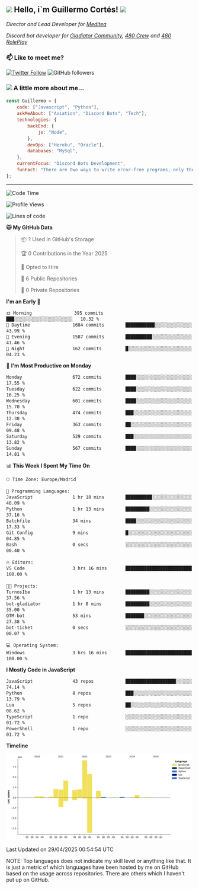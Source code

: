 <h2><img src="https://emojis.slackmojis.com/emojis/images/1531849430/4246/blob-sunglasses.gif?1531849430" width="30"/> Hello, i`m Guillermo Cortés! <img src="https://media.giphy.com/media/PiuVH04cd9JcmqqWKK/giphy.gif" width="50"></h2>
<p><em>Director and Lead Developer for <a href="https://mediteavirtual.es/">Meditea</a>
</em></p>
<p><em>Discord bot developer for <a href="https://discord.comunidadgladiator.com">Gladiator Community</a>, <a href="https://discord.gg/UpvpkUbGdA">480 Crew</a> and <a href="https://discord.gg/dmMRQgH3tu">480 RolePlay</a>
</em></p>

### 📫 Like to meet me?

[![Twitter Follow](https://img.shields.io/twitter/follow/concara3443?label=Follow)](https://twitter.com/intent/follow?screen_name=concara3443)
![GitHub followers](https://img.shields.io/github/followers/concara3443?label=Follow&style=social)

### <img src="https://media.giphy.com/media/WFZvB7VIXBgiz3oDXE/giphy.gif" width="50"> A little more about me...  

```javascript
const Guillermo = {
    code: ["Javascript", "Python"],
    askMeAbout: ["Aviation", "Discord Bots", "Tech"],
    technologies: {
        backEnd: {
            js: "Node",
        },
        devOps: ["Heroku", "Oracle"],
        databases: "MySql",
    },
    currentFocus: "Discord Bots Development",
    funFact: "There are two ways to write error-free programs; only the third one works"
};
```

---

<!--START_SECTION:waka-->
![Code Time](http://img.shields.io/badge/Code%20Time-594%20hrs%2018%20mins-blue)

![Profile Views](http://img.shields.io/badge/Profile%20Views-0-blue)

![Lines of code](https://img.shields.io/badge/From%20Hello%20World%20I%27ve%20Written-29.7%20million%20lines%20of%20code-blue)

**🐱 My GitHub Data** 

> 📦 ? Used in GitHub's Storage 
 > 
> 🏆 0 Contributions in the Year 2025
 > 
> 💼 Opted to Hire
 > 
> 📜 6 Public Repositories 
 > 
> 🔑 0 Private Repositories 
 > 
**I'm an Early 🐤** 

```text
🌞 Morning                395 commits         ███░░░░░░░░░░░░░░░░░░░░░░   10.32 % 
🌆 Daytime                1684 commits        ███████████░░░░░░░░░░░░░░   43.99 % 
🌃 Evening                1587 commits        ██████████░░░░░░░░░░░░░░░   41.46 % 
🌙 Night                  162 commits         █░░░░░░░░░░░░░░░░░░░░░░░░   04.23 % 
```
📅 **I'm Most Productive on Monday** 

```text
Monday                   672 commits         ████░░░░░░░░░░░░░░░░░░░░░   17.55 % 
Tuesday                  622 commits         ████░░░░░░░░░░░░░░░░░░░░░   16.25 % 
Wednesday                601 commits         ████░░░░░░░░░░░░░░░░░░░░░   15.70 % 
Thursday                 474 commits         ███░░░░░░░░░░░░░░░░░░░░░░   12.38 % 
Friday                   363 commits         ██░░░░░░░░░░░░░░░░░░░░░░░   09.48 % 
Saturday                 529 commits         ███░░░░░░░░░░░░░░░░░░░░░░   13.82 % 
Sunday                   567 commits         ████░░░░░░░░░░░░░░░░░░░░░   14.81 % 
```


📊 **This Week I Spent My Time On** 

```text
🕑︎ Time Zone: Europe/Madrid

💬 Programming Languages: 
JavaScript               1 hr 18 mins        ██████████░░░░░░░░░░░░░░░   40.09 % 
Python                   1 hr 13 mins        █████████░░░░░░░░░░░░░░░░   37.16 % 
Batchfile                34 mins             ████░░░░░░░░░░░░░░░░░░░░░   17.33 % 
Git Config               9 mins              █░░░░░░░░░░░░░░░░░░░░░░░░   04.85 % 
Bash                     0 secs              ░░░░░░░░░░░░░░░░░░░░░░░░░   00.40 % 

🔥 Editors: 
VS Code                  3 hrs 16 mins       █████████████████████████   100.00 % 

🐱‍💻 Projects: 
TurnosIbe                1 hr 13 mins        █████████░░░░░░░░░░░░░░░░   37.56 % 
bot-gladiator            1 hr 8 mins         █████████░░░░░░░░░░░░░░░░   35.00 % 
QTM-bot                  53 mins             ███████░░░░░░░░░░░░░░░░░░   27.38 % 
bot-ticket               0 secs              ░░░░░░░░░░░░░░░░░░░░░░░░░   00.07 % 

💻 Operating System: 
Windows                  3 hrs 16 mins       █████████████████████████   100.00 % 
```

**I Mostly Code in JavaScript** 

```text
JavaScript               43 repos            ███████████████████░░░░░░   74.14 % 
Python                   8 repos             ███░░░░░░░░░░░░░░░░░░░░░░   13.79 % 
Lua                      5 repos             ██░░░░░░░░░░░░░░░░░░░░░░░   08.62 % 
TypeScript               1 repo              ░░░░░░░░░░░░░░░░░░░░░░░░░   01.72 % 
PowerShell               1 repo              ░░░░░░░░░░░░░░░░░░░░░░░░░   01.72 % 
```



**Timeline**

![Lines of Code chart](https://raw.githubusercontent.com/Concara3443/Concara3443/main/assets/bar_graph.png)


 Last Updated on 29/04/2025 00:54:54 UTC
<!--END_SECTION:waka-->

NOTE: Top languages does not indicate my skill level or anything like that. It is just a metric of which languages have been hosted by me on GitHub based on the usage across repositories. There are others which I haven't put up on GitHub.
